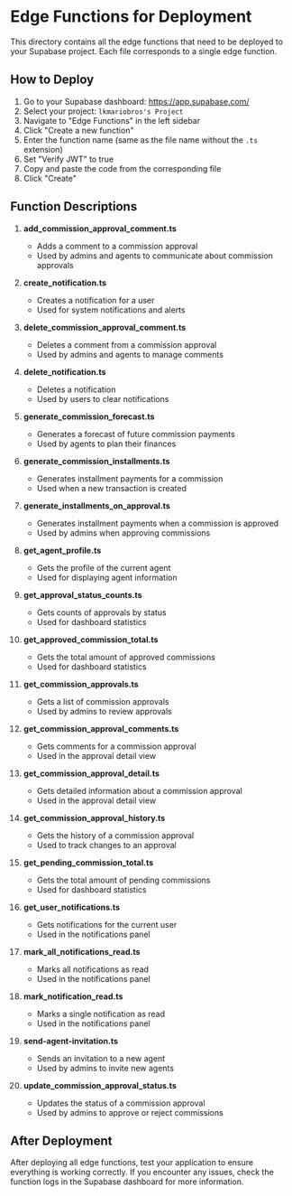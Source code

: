 # Edge Functions for Deployment

This directory contains all the edge functions that need to be deployed to your Supabase project. Each file corresponds to a single edge function.

## How to Deploy

1. Go to your Supabase dashboard: https://app.supabase.com/
2. Select your project: `lkmariobros's Project`
3. Navigate to "Edge Functions" in the left sidebar
4. Click "Create a new function"
5. Enter the function name (same as the file name without the `.ts` extension)
6. Set "Verify JWT" to true
7. Copy and paste the code from the corresponding file
8. Click "Create"

## Function Descriptions

1. **add_commission_approval_comment.ts**
   - Adds a comment to a commission approval
   - Used by admins and agents to communicate about commission approvals

2. **create_notification.ts**
   - Creates a notification for a user
   - Used for system notifications and alerts

3. **delete_commission_approval_comment.ts**
   - Deletes a comment from a commission approval
   - Used by admins and agents to manage comments

4. **delete_notification.ts**
   - Deletes a notification
   - Used by users to clear notifications

5. **generate_commission_forecast.ts**
   - Generates a forecast of future commission payments
   - Used by agents to plan their finances

6. **generate_commission_installments.ts**
   - Generates installment payments for a commission
   - Used when a new transaction is created

7. **generate_installments_on_approval.ts**
   - Generates installment payments when a commission is approved
   - Used by admins when approving commissions

8. **get_agent_profile.ts**
   - Gets the profile of the current agent
   - Used for displaying agent information

9. **get_approval_status_counts.ts**
   - Gets counts of approvals by status
   - Used for dashboard statistics

10. **get_approved_commission_total.ts**
    - Gets the total amount of approved commissions
    - Used for dashboard statistics

11. **get_commission_approvals.ts**
    - Gets a list of commission approvals
    - Used by admins to review approvals

12. **get_commission_approval_comments.ts**
    - Gets comments for a commission approval
    - Used in the approval detail view

13. **get_commission_approval_detail.ts**
    - Gets detailed information about a commission approval
    - Used in the approval detail view

14. **get_commission_approval_history.ts**
    - Gets the history of a commission approval
    - Used to track changes to an approval

15. **get_pending_commission_total.ts**
    - Gets the total amount of pending commissions
    - Used for dashboard statistics

16. **get_user_notifications.ts**
    - Gets notifications for the current user
    - Used in the notifications panel

17. **mark_all_notifications_read.ts**
    - Marks all notifications as read
    - Used in the notifications panel

18. **mark_notification_read.ts**
    - Marks a single notification as read
    - Used in the notifications panel

19. **send-agent-invitation.ts**
    - Sends an invitation to a new agent
    - Used by admins to invite new agents

20. **update_commission_approval_status.ts**
    - Updates the status of a commission approval
    - Used by admins to approve or reject commissions

## After Deployment

After deploying all edge functions, test your application to ensure everything is working correctly. If you encounter any issues, check the function logs in the Supabase dashboard for more information.
